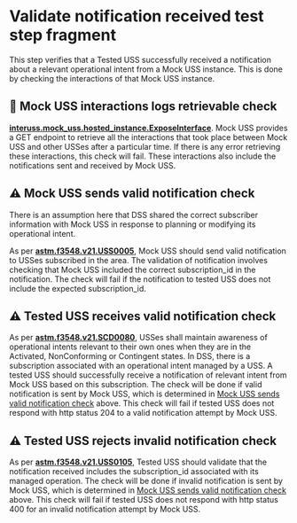 # Validate notification received test step fragment

This step verifies that a Tested USS successfully received a notification about a relevant operational intent from a Mock USS instance.
This is done by checking the interactions of that Mock USS instance.

## 🛑 Mock USS interactions logs retrievable check
**[interuss.mock_uss.hosted_instance.ExposeInterface](../../../../../requirements/interuss/mock_uss/hosted_instance.md)**.
Mock USS provides a GET endpoint to retrieve all the interactions that took place between Mock USS
and other USSes after a particular time.
If there is any error retrieving these interactions, this check will fail.
These interactions also include the notifications sent and received by Mock USS.

## ⚠️ Mock USS sends valid notification check
There is an assumption here that DSS shared the correct subscriber information with Mock USS in response to planning or modifying its operational intent.

As per **[astm.f3548.v21.USS0005](../../../../../requirements/astm/f3548/v21.md)**,
Mock USS should send valid notification to USSes subscribed in the area.
The validation of notification involves checking that Mock USS included the correct subscription_id in the notification.
The check will fail if the notification to tested USS does not include the expected subscription_id.

## ⚠️ Tested USS receives valid notification check
As per **[astm.f3548.v21.SCD0080](../../../../../requirements/astm/f3548/v21.md)**, USSes shall maintain awareness of
operational intents relevant to their own ones when they are in the Activated, NonConforming or Contingent states.
In DSS, there is a subscription associated with an operational intent managed by a USS. A tested USS should successfully
receive a notification of relevant intent from Mock USS based on this subscription.
The check will be done if valid notification is sent by Mock USS, which is determined in
[Mock USS sends valid notification check](#⚠️-mock-uss-sends-valid-notification-check) above.
This check will fail if tested USS does not respond with http status 204 to a valid notification attempt by Mock USS.

## ⚠️ Tested USS rejects invalid notification check

As per **[astm.f3548.v21.USS0105](../../../../../requirements/astm/f3548/v21.md)**, Tested USS should validate that the notification
received includes the subscription_id associated with its managed operation.
The check will be done if invalid notification is sent by Mock USS, which is determined in
[Mock USS sends valid notification check](#⚠️-mock-uss-sends-valid-notification-check) above.
This check will fail if tested USS does not respond with http status 400 for an invalid notification attempt by Mock USS.


